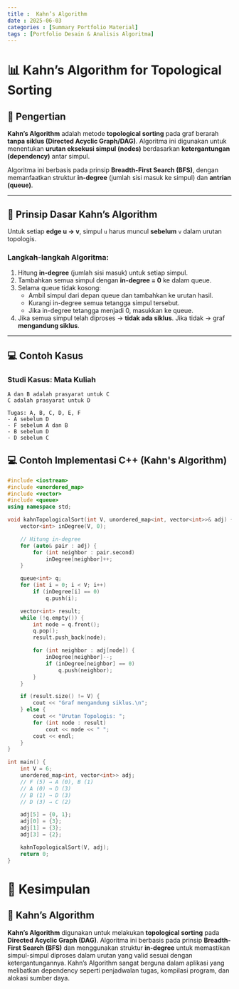 ```yaml
---
title :  Kahn’s Algorithm
date : 2025-06-03
categories : [Summary Portfolio Material]
tags : [Portfolio Desain & Analisis Algoritma]
---
```


# 📊 Kahn’s Algorithm for Topological Sorting

## 📘 Pengertian
**Kahn’s Algorithm** adalah metode **topological sorting** pada graf berarah **tanpa siklus (Directed Acyclic Graph/DAG)**. Algoritma ini digunakan untuk menentukan **urutan eksekusi simpul (nodes)** berdasarkan **ketergantungan (dependency)** antar simpul.

Algoritma ini berbasis pada prinsip **Breadth-First Search (BFS)**, dengan memanfaatkan struktur **in-degree** (jumlah sisi masuk ke simpul) dan **antrian (queue)**.

---

## 🔧 Prinsip Dasar Kahn’s Algorithm
Untuk setiap **edge u → v**, simpul `u` harus muncul **sebelum** `v` dalam urutan topologis.

### Langkah-langkah Algoritma:
1. Hitung **in-degree** (jumlah sisi masuk) untuk setiap simpul.
2. Tambahkan semua simpul dengan **in-degree = 0** ke dalam queue.
3. Selama queue tidak kosong:
   - Ambil simpul dari depan queue dan tambahkan ke urutan hasil.
   - Kurangi in-degree semua tetangga simpul tersebut.
   - Jika in-degree tetangga menjadi 0, masukkan ke queue.
4. Jika semua simpul telah diproses → **tidak ada siklus**.
   Jika tidak → graf **mengandung siklus**.

---

## 💻 Contoh Kasus

### Studi Kasus: Mata Kuliah
```text
A dan B adalah prasyarat untuk C
C adalah prasyarat untuk D
```

```text
Tugas: A, B, C, D, E, F
- A sebelum D
- F sebelum A dan B
- B sebelum D
- D sebelum C
```

## 💻 Contoh Implementasi C++ (Kahn's Algorithm)

```cpp
#include <iostream>
#include <unordered_map>
#include <vector>
#include <queue>
using namespace std;

void kahnTopologicalSort(int V, unordered_map<int, vector<int>>& adj) {
    vector<int> inDegree(V, 0);

    // Hitung in-degree
    for (auto& pair : adj) {
        for (int neighbor : pair.second)
            inDegree[neighbor]++;
    }

    queue<int> q;
    for (int i = 0; i < V; i++)
        if (inDegree[i] == 0)
            q.push(i);

    vector<int> result;
    while (!q.empty()) {
        int node = q.front();
        q.pop();
        result.push_back(node);

        for (int neighbor : adj[node]) {
            inDegree[neighbor]--;
            if (inDegree[neighbor] == 0)
                q.push(neighbor);
        }
    }

    if (result.size() != V) {
        cout << "Graf mengandung siklus.\n";
    } else {
        cout << "Urutan Topologis: ";
        for (int node : result)
            cout << node << " ";
        cout << endl;
    }
}

int main() {
    int V = 6;
    unordered_map<int, vector<int>> adj;
    // F (5) → A (0), B (1)
    // A (0) → D (3)
    // B (1) → D (3)
    // D (3) → C (2)

    adj[5] = {0, 1};
    adj[0] = {3};
    adj[1] = {3};
    adj[3] = {2};

    kahnTopologicalSort(V, adj);
    return 0;
}

```

# 📝 Kesimpulan

## 🔄 Kahn’s Algorithm
**Kahn’s Algorithm** digunakan untuk melakukan **topological sorting** pada **Directed Acyclic Graph (DAG)**. Algoritma ini berbasis pada prinsip **Breadth-First Search (BFS)** dan menggunakan struktur **in-degree** untuk memastikan simpul-simpul diproses dalam urutan yang valid sesuai dengan ketergantungannya. Kahn’s Algorithm sangat berguna dalam aplikasi yang melibatkan dependency seperti penjadwalan tugas, kompilasi program, dan alokasi sumber daya.
